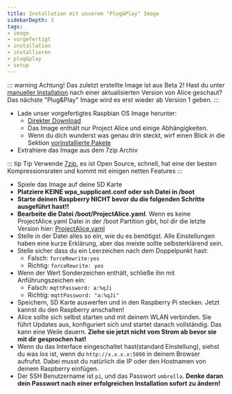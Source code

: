 ```yaml
---
title: Installation mit unserem "Plug&Play" Image
sidebarDepth: 3
tags:
- image
- vorgefertigt
- installation
- installieren
- plug&play
- setup
---
```


::: warning Achtung!
Das zuletzt erstellte Image ist aus Beta 2! Hast du unter [manueller Installation](manual-install) nach einer aktualisierten Version von Alice geschaut? Das nächste "Plug&Play" Image wird es erst wieder ab Version 1 geben.
:::

- Lade unser vorgefertigtes Raspbian OS Image herunter:
   - [Direkter Download](https://github.com/project-alice-assistant/ProjectAlice/releases/tag/v1.0.0-b1)
   - Das Image enthält nur Project Alice und einige Abhängigkeiten.
   - Wenn du dich wunderst was genau drin steckt, wirf einen Blick in die Sektion [vorinstallierte Pakete](preinstalled)
- Extrahiere das Image aus dem 7zip Archiv

::: tip Tip
Verwende [7zip](https://www.7-zip.org/), es ist Open Source, schnell, hat eine der besten Kompressionsraten und kommt mit einigen netten Features
:::

- Spiele das Image auf deine SD Karte
- **Platziere KEINE wpa_supplicant.conf oder ssh Datei in /boot**
- **Starte deinen Raspberry NICHT bevor du die folgenden Schritte ausgeführt hast!!**
- **Bearbeite die Datei /boot/ProjectAlice.yaml**. Wenn es keine ProjectAlice.yaml Datei in der /boot Partition gibt, hol dir die letzte Version hier: [ProjectAlice.yaml](https://github.com/project-alice-assistant/ProjectAlice/blob/master/ProjectAlice.yaml)
- Stelle in der Datei alles so ein, wie du es benötigst. Alle Einstellungen haben eine kurze Erklärung, aber das meiste sollte selbsterklärend sein.
- Stelle sicher dass du ein Leerzeichen nach dem Doppelpunkt hast:
   - Falsch: `forceRewrite:yes`
   - Richtig: `forceRewrite: yes`
- Wenn der Wert Sonderzeichen enthält, schließe ihn mit Anführungszeichen ein:
   - Falsch: `mqttPassword: a:%qJi`
   - Richtig: `mqttPassword: "a:%qJi"`
- Speichern, SD Karte auswerfen und in den Raspberry Pi stecken. Jetzt kannst du den Raspberry anschalten!
- Alice sollte sich selbst starten und mit deinem WLAN verbinden. Sie führt Updates aus, konfiguriert sich und startet danach vollständig. Das kann eine Weile dauern. **Ziehe sie jetzt nicht vom Strom ab bevor sie mit dir gesprochen hat!**
- Wenn du das Interface eingeschaltet hast(standard Einstellung), siehst du was los ist, wenn du `http://x.x.x.x:5000` in deinem Browser aufrufst. Dabei musst du natürlich die IP oder den Hostnamen von deinem Raspberry einfügen.
- Der SSH Benutzername ist `pi`, und das Passwort `umbrella`. **Denke daran dein Passwort nach einer erfolgreichen Installation sofort zu ändern!**
